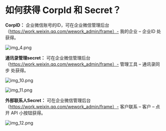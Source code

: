 # 如何获得 CorpId 和 Secret？

**CorpID：** 企业微信账号的ID，可在企业微信管理后台（https://work.weixin.qq.com/wework_admin/frame）- 我的企业 – 企业ID 处获得。

![img_4.png](https://mochatcloud.oss-cn-beijing.aliyuncs.com/docs/img_4.png)

**通讯录管理secret：** 可在企业微信管理后台（https://work.weixin.qq.com/wework_admin/frame）- 管理工具 – 通讯录同步 处获得。

![img_10.png](https://mochatcloud.oss-cn-beijing.aliyuncs.com/docs/img_10.png)

![img_11.png](https://mochatcloud.oss-cn-beijing.aliyuncs.com/docs/img_11.png)

**外部联系人Secret：** 可在企业微信管理后台（https://work.weixin.qq.com/wework_admin/frame）- 客户联系 – 客户 – 点开 API 小按钮获得。

![img_12.png](https://mochatcloud.oss-cn-beijing.aliyuncs.com/docs/img_12.png)